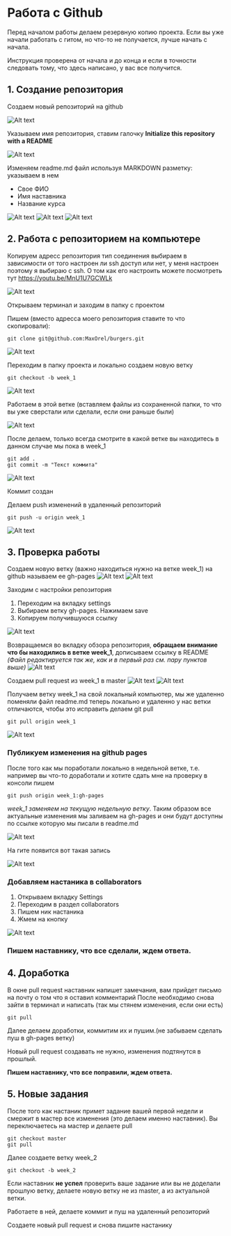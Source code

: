 # Работа с Github

Перед началом работы делаем резервную копию проекта. 
Если вы уже начали работать с гитом, но что-то не получается, лучше начать с начала.

Инструкция проверена от начала и до конца и если в точности следовать тому, что здесь написано, у вас все получится.

## 1. Создание репозитория

Создаем новый репозиторий на github

![Alt text](https://monosnap.com/file/09RNBVaoUeAxVHKKB0v8eAjOZzDJgE.png)

Указываем имя репозитория, ставим галочку **Initialize this repository with a README**

![Alt text](https://monosnap.com/file/bpGRwhgDKz5iTNcXWKoHYvxodsM4nP.png)

Изменяем readme.md файл используя MARKDOWN разметку: указываем в нем
* Свое ФИО
* Имя наставника
* Название курса

![Alt text](https://monosnap.com/file/qtzdUY2xLu4r8sApNO3XpyotzBGjR2.png)
![Alt text](https://monosnap.com/file/cqESivcZuFx8NG62gL7dR5k1trO9bJ.png)
![Alt text](https://monosnap.com/file/aRGLTa0NLKXmLKEkfQxuyWWowellc5.png)

## 2. Работа с репозиторием на компьютере

Копируем адресс репозитория тип соединения выбираем в зависимости от того настроен ли ssh доступ или нет, у меня настроен поэтому я выбираю с ssh. О том как его настроить можете посмотреть тут https://youtu.be/MnU1U7GCWLk

![Alt text](https://monosnap.com/file/H5sqkqgaa2eGFnuDDTMukswyH0Ohoc.png)

Открываем терминал и заходим в папку с проектом

Пишем (вместо адресса моего репозитория ставите то что скопировали):
```{r, engine='bash', count_lines}
git clone git@github.com:MaxOrel/burgers.git
```
![Alt text](https://monosnap.com/file/2fYUM94hDLiloSZLq0EKbyJxwNjfv2.png)

Переходим в папку проекта и локально создаем новую ветку 

```{r, engine='bash', count_lines}
git checkout -b week_1
```
![Alt text](https://monosnap.com/file/LJhdKtYN08XTdVKHJ8TrNM5crtMv1X.png)

Работаем в этой ветке (вставляем файлы из сохраненной папки, то что вы уже сверстали или сделали, если они раньше были)

![Alt text](https://monosnap.com/file/ZhoN0rT4dxzN4j5pkOgkwgWGSgPsoh.png)

После делаем, только всегда смотрите в какой ветке вы находитесь в данном случае мы пока в week_1

```{r, engine='bash', count_lines}
git add .
git commit -m "Текст коммита"
```

![Alt text](https://monosnap.com/file/ZmMy24oXEziI6svQ4jiVDFKUce8yqV.png)

Коммит создан

Делаем push изменений в удаленный репозиторий 

```{r, engine='bash', count_lines}
git push -u origin week_1
```

![Alt text](https://monosnap.com/file/47Bm5rH3pUDJ5a8xYV8GcWg5W3tkAE.png)

## 3. Проверка работы

Создаем новую ветку (важно находиться нужно на ветке week_1) на github называем ее gh-pages
![Alt text](https://monosnap.com/file/1cZK9yuD5FPrkOuO6gSjWJFmZEex8o.png)
![Alt text](https://monosnap.com/file/ik7mdyA0ByFP8UghDbtrDObqVaEdjv.png)

Заходим с настройки репозитория 
1. Переходим на вкладку settings
2. Выбираем ветку gh-pages. Нажимаем save
3. Копируем получившуюся ссылку

![Alt text](https://monosnap.com/file/jP1BuGbGMATPoWB0tWOFOvJh8Bqt1j.png)

Возвращаемся во вкладку обзора репозитория, **обращаем внимание что бы находились в ветке week_1**, дописываем ссылку в README
*(Файл редактируется так же, как и в первый раз см. пару пунктов выше)*
![Alt text](https://monosnap.com/file/JeT23fkdKv0fI6hPRAmEJ9ziMIuWtJ.png)

Создаем pull request из week_1 в master
![Alt text](https://monosnap.com/file/E3IIu5ayJz969heCqVZIXKDAopCBBn.png)
![Alt text](https://monosnap.com/file/Irfj8sxDB3Z5KEe3AF82LcAD0vBVhq.png)

Получаем ветку week_1 на свой локальный компьютер, мы же удаленно поменяли файл readme.md теперь локально и удаленно у нас ветки отличаются, чтобы это исправить делаем git pull

```{r, engine='bash', count_lines}
git pull origin week_1
```
![Alt text](https://monosnap.com/file/co3Ugd1Jzyem7Goxk9LuiKF4ajIDNl.png)

### Публикуем изменения на github pages ###

После того как мы поработали локально в недельной ветке, т.е. например вы что-то доработали и хотите сдать мне на проверку в консоли пишем 

```{r, engine='bash', count_lines}
git push origin week_1:gh-pages
```
*week_1 заменяем на текущую недельную ветку*. Таким образом все актуальные изменения мы заливаем на gh-pages и они будут доступны по ссылке которую мы писали в readme.md

![Alt text](https://monosnap.com/file/2nPgbMhUh6Y1FMMeysVwlOdTAR8p7G.png)

На гите появится вот такая запись 

![Alt text](https://monosnap.com/file/78CzTAbrGBJ2r63ThgmuoNO9gzVyqq.png)

### Добавляем настаника в collaborators ###
1. Открываем вкладку Settings
2. Переходим в раздел collaborators
3. Пишем ник настаника 
4. Жмем на кнопку

![Alt text](https://monosnap.com/file/oqwoZDGLf9mHzJJzizjO3sVVijb1Xn.png)

### Пишем наставнику, что все сделали, ждем ответа. ###

## 4. Доработка

В окне pull request наставник напишет замечания, вам прийдет письмо на почту о том что я оставил комментарий
После необходимо снова зайти в терминал и написать (так мы стянем изменения, если они есть) 
```{r, engine='bash', count_lines}
git pull
```

Далее делаем доработки, коммитим их и пушим.(не забываем сделать пуш в gh-pages ветку) 

Новый pull request создавать не нужно, изменения подтянутся в прошлый. 

**Пишем наставнику, что все поправили, ждем ответа.**

## 5. Новые задания

После того как настаник примет задание вашей первой недели и смержит в мастер все изменения (это делаем именно наставник). Вы переключаетесь на мастер и делаете pull
```{r, engine='bash', count_lines}
git checkout master
git pull
```
Далее создаете ветку week_2 
```{r, engine='bash', count_lines}
git checkout -b week_2
```
Если наставник **не успел** проверить ваше задание или вы не доделали прошлую ветку, делаете новую ветку не из master, а из актуальной ветки.

Работаете в ней, делаете коммит и пуш на удаленный репозиторий 


Создаете новый pull request и снова пишите настанику

